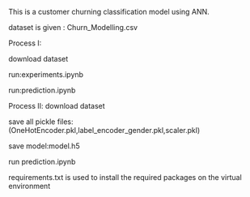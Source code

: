 This is a customer churning classification model using ANN.

dataset is given : Churn_Modelling.csv

Process I:

download dataset

run:experiments.ipynb

run:prediction.ipynb

Process II:
download dataset

save all pickle files:(OneHotEncoder.pkl,label_encoder_gender.pkl,scaler.pkl)

save model:model.h5

run prediction.ipynb

requirements.txt is used to install the required packages on the virtual environment

